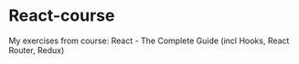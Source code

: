 # React-course
My exercises from course: React - The Complete Guide (incl Hooks, React Router, Redux)
